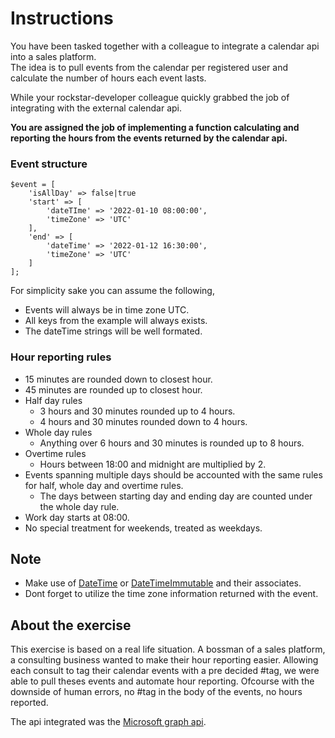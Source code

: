 # Instructions

You have been tasked together with a colleague to integrate a calendar api into a sales platform.  
The idea is to pull events from the calendar per registered user and calculate the number of hours each event lasts.

While your rockstar-developer colleague quickly grabbed the job of integrating with the external calendar api.

**You are assigned the job of implementing a function calculating and reporting the hours from the events returned by the calendar api.**

### Event structure
```
$event = [
	'isAllDay' => false|true
	'start' => [
		'dateTIme' => '2022-01-10 08:00:00',
		'timeZone' => 'UTC'
	],
	'end' => [
		'dateTime' => '2022-01-12 16:30:00',
		'timeZone' => 'UTC'
	]
];
```
For simplicity sake you can assume the following,
- Events will always be in time zone UTC.
- All keys from the example will always exists.
- The dateTime strings will be well formated.

### Hour reporting rules
- 15 minutes are rounded down to closest hour.
- 45 minutes are rounded up to closest hour.
- Half day rules
  - 3 hours and 30 minutes rounded up to 4 hours.
  - 4 hours and 30 minutes rounded down to 4 hours.
- Whole day rules
  - Anything over 6 hours and 30 minutes is rounded up to 8 hours.
- Overtime rules
  - Hours between 18:00 and midnight are multiplied by 2.
- Events spanning multiple days should be accounted with the same rules for half, whole day and overtime rules.
  - The days between starting day and ending day are counted under the whole day rule.
- Work day starts at 08:00.
- No special treatment for weekends, treated as weekdays.

## Note

- Make use of [DateTime](https://www.php.net/manual/en/class.datetime.php) 
  or [DateTimeImmutable](https://www.php.net/manual/en/class.datetimeimmutable.php) and their associates.
- Dont forget to utilize the time zone information returned with the event.

## About the exercise

This exercise is based on a real life situation.
A bossman of a sales platform, a consulting business wanted to make their hour reporting easier.
Allowing each consult to tag their calendar events with a pre decided #tag, we were able to pull theses events and automate hour reporting. Ofcourse with the downside of human errors, no #tag in the body of the events, no hours reported.

The api integrated was the [Microsoft graph api](https://learn.microsoft.com/en-us/graph/api/user-list-calendars?view=graph-rest-1.0&tabs=http).
